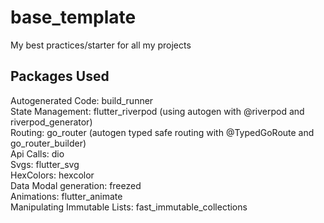 # base_template

My best practices/starter for all my projects

## Packages Used

Autogenerated Code: build_runner  
State Management: flutter_riverpod (using autogen with @riverpod and riverpod_generator)  
Routing: go_router (autogen typed safe routing with @TypedGoRoute and go_router_builder)  
Api Calls: dio  
Svgs: flutter_svg  
HexColors: hexcolor  
Data Modal generation: freezed  
Animations: flutter_animate  
Manipulating Immutable Lists: fast_immutable_collections  